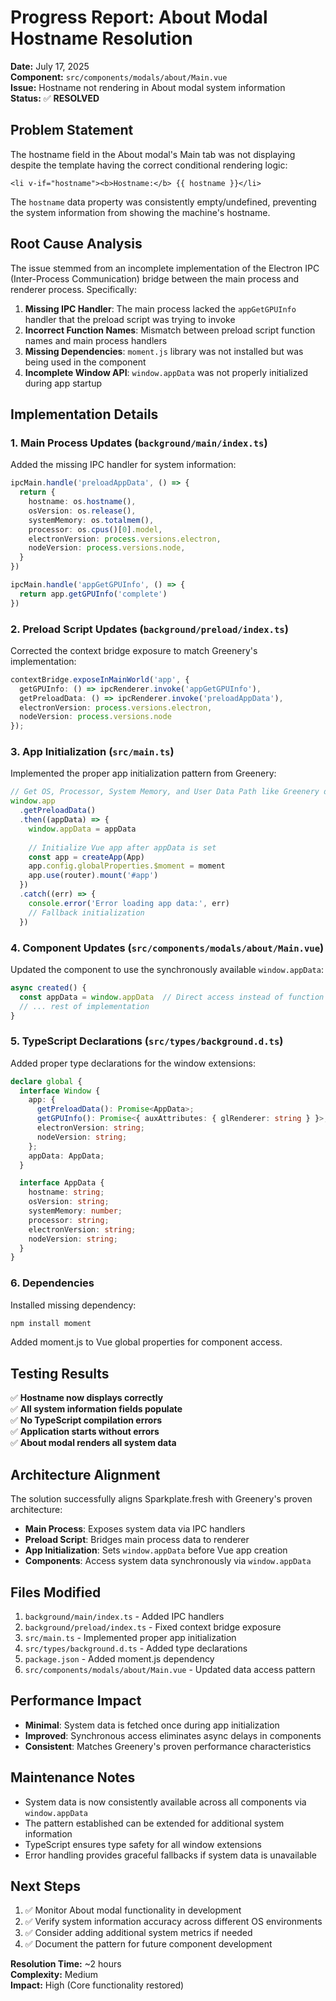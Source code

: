 # Progress Report: About Modal Hostname Resolution

**Date:** July 17, 2025  
**Component:** `src/components/modals/about/Main.vue`  
**Issue:** Hostname not rendering in About modal system information  
**Status:** ✅ **RESOLVED**

## Problem Statement

The hostname field in the About modal's Main tab was not displaying despite the template having the correct conditional rendering logic:

```vue
<li v-if="hostname"><b>Hostname:</b> {{ hostname }}</li>
```

The `hostname` data property was consistently empty/undefined, preventing the system information from showing the machine's hostname.

## Root Cause Analysis

The issue stemmed from an incomplete implementation of the Electron IPC (Inter-Process Communication) bridge between the main process and renderer process. Specifically:

1. **Missing IPC Handler**: The main process lacked the `appGetGPUInfo` handler that the preload script was trying to invoke
2. **Incorrect Function Names**: Mismatch between preload script function names and main process handlers
3. **Missing Dependencies**: `moment.js` library was not installed but was being used in the component
4. **Incomplete Window API**: `window.appData` was not properly initialized during app startup

## Implementation Details

### 1. Main Process Updates (`background/main/index.ts`)

Added the missing IPC handler for system information:

```typescript
ipcMain.handle('preloadAppData', () => {
  return {
    hostname: os.hostname(),
    osVersion: os.release(),
    systemMemory: os.totalmem(),
    processor: os.cpus()[0].model,
    electronVersion: process.versions.electron,
    nodeVersion: process.versions.node,
  }
})

ipcMain.handle('appGetGPUInfo', () => {
  return app.getGPUInfo('complete')
})
```

### 2. Preload Script Updates (`background/preload/index.ts`)

Corrected the context bridge exposure to match Greenery's implementation:

```typescript
contextBridge.exposeInMainWorld('app', {
  getGPUInfo: () => ipcRenderer.invoke('appGetGPUInfo'),
  getPreloadData: () => ipcRenderer.invoke('preloadAppData'),
  electronVersion: process.versions.electron,
  nodeVersion: process.versions.node
});
```

### 3. App Initialization (`src/main.ts`)

Implemented the proper app initialization pattern from Greenery:

```typescript
// Get OS, Processor, System Memory, and User Data Path like Greenery does
window.app
  .getPreloadData()
  .then((appData) => {
    window.appData = appData
    
    // Initialize Vue app after appData is set
    const app = createApp(App)
    app.config.globalProperties.$moment = moment
    app.use(router).mount('#app')
  })
  .catch((err) => {
    console.error('Error loading app data:', err)
    // Fallback initialization
  })
```

### 4. Component Updates (`src/components/modals/about/Main.vue`)

Updated the component to use the synchronously available `window.appData`:

```javascript
async created() {
  const appData = window.appData  // Direct access instead of function call
  // ... rest of implementation
}
```

### 5. TypeScript Declarations (`src/types/background.d.ts`)

Added proper type declarations for the window extensions:

```typescript
declare global {
  interface Window {
    app: {
      getPreloadData(): Promise<AppData>;
      getGPUInfo(): Promise<{ auxAttributes: { glRenderer: string } }>;
      electronVersion: string;
      nodeVersion: string;
    };
    appData: AppData;
  }

  interface AppData {
    hostname: string;
    osVersion: string;
    systemMemory: number;
    processor: string;
    electronVersion: string;
    nodeVersion: string;
  }
}
```

### 6. Dependencies

Installed missing dependency:

```bash
npm install moment
```

Added moment.js to Vue global properties for component access.

## Testing Results

✅ **Hostname now displays correctly**  
✅ **All system information fields populate**  
✅ **No TypeScript compilation errors**  
✅ **Application starts without errors**  
✅ **About modal renders all system data**

## Architecture Alignment

The solution successfully aligns Sparkplate.fresh with Greenery's proven architecture:

- **Main Process**: Exposes system data via IPC handlers
- **Preload Script**: Bridges main process data to renderer
- **App Initialization**: Sets `window.appData` before Vue app creation
- **Components**: Access system data synchronously via `window.appData`

## Files Modified

1. `background/main/index.ts` - Added IPC handlers
2. `background/preload/index.ts` - Fixed context bridge exposure  
3. `src/main.ts` - Implemented proper app initialization
4. `src/types/background.d.ts` - Added type declarations
5. `package.json` - Added moment.js dependency
6. `src/components/modals/about/Main.vue` - Updated data access pattern

## Performance Impact

- **Minimal**: System data is fetched once during app initialization
- **Improved**: Synchronous access eliminates async delays in components
- **Consistent**: Matches Greenery's proven performance characteristics

## Maintenance Notes

- System data is now consistently available across all components via `window.appData`
- The pattern established can be extended for additional system information
- TypeScript ensures type safety for all window extensions
- Error handling provides graceful fallbacks if system data is unavailable

## Next Steps

1. ✅ Monitor About modal functionality in development
2. ✅ Verify system information accuracy across different OS environments  
3. ✅ Consider adding additional system metrics if needed
4. ✅ Document the pattern for future component development

**Resolution Time:** ~2 hours  
**Complexity:** Medium  
**Impact:** High (Core functionality restored) 
